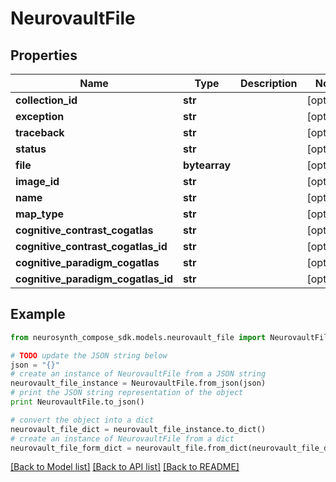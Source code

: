 # NeurovaultFile


## Properties
Name | Type | Description | Notes
------------ | ------------- | ------------- | -------------
**collection_id** | **str** |  | [optional] 
**exception** | **str** |  | [optional] 
**traceback** | **str** |  | [optional] 
**status** | **str** |  | [optional] 
**file** | **bytearray** |  | [optional] 
**image_id** | **str** |  | [optional] 
**name** | **str** |  | [optional] 
**map_type** | **str** |  | [optional] 
**cognitive_contrast_cogatlas** | **str** |  | [optional] 
**cognitive_contrast_cogatlas_id** | **str** |  | [optional] 
**cognitive_paradigm_cogatlas** | **str** |  | [optional] 
**cognitive_paradigm_cogatlas_id** | **str** |  | [optional] 

## Example

```python
from neurosynth_compose_sdk.models.neurovault_file import NeurovaultFile

# TODO update the JSON string below
json = "{}"
# create an instance of NeurovaultFile from a JSON string
neurovault_file_instance = NeurovaultFile.from_json(json)
# print the JSON string representation of the object
print NeurovaultFile.to_json()

# convert the object into a dict
neurovault_file_dict = neurovault_file_instance.to_dict()
# create an instance of NeurovaultFile from a dict
neurovault_file_form_dict = neurovault_file.from_dict(neurovault_file_dict)
```
[[Back to Model list]](../README.md#documentation-for-models) [[Back to API list]](../README.md#documentation-for-api-endpoints) [[Back to README]](../README.md)


